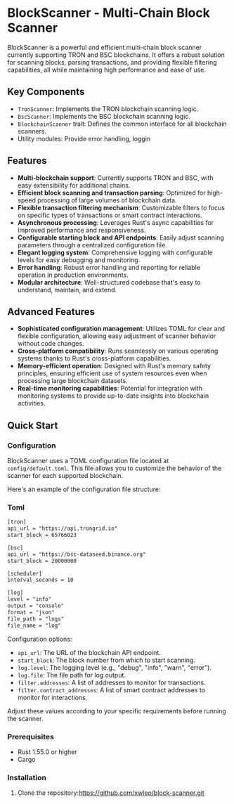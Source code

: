 # BlockScanner - Multi-Chain Block Scanner

BlockScanner is a powerful and efficient multi-chain block scanner currently supporting TRON and BSC blockchains. It offers a robust solution for scanning blocks, parsing transactions, and providing flexible filtering capabilities, all while maintaining high performance and ease of use.

## Key Components

- `TronScanner`: Implements the TRON blockchain scanning logic.
- `BscScanner`: Implements the BSC blockchain scanning logic.
- `BlockchainScanner` trait: Defines the common interface for all blockchain scanners.
- Utility modules: Provide error handling, loggin

## Features

- **Multi-blockchain support**: Currently supports TRON and BSC, with easy extensibility for additional chains.
- **Efficient block scanning and transaction parsing**: Optimized for high-speed processing of large volumes of blockchain data.
- **Flexible transaction filtering mechanism**: Customizable filters to focus on specific types of transactions or smart contract interactions.
- **Asynchronous processing**: Leverages Rust's async capabilities for improved performance and responsiveness.
- **Configurable starting block and API endpoints**: Easily adjust scanning parameters through a centralized configuration file.
- **Elegant logging system**: Comprehensive logging with configurable levels for easy debugging and monitoring.
- **Error handling**: Robust error handling and reporting for reliable operation in production environments.
- **Modular architecture**: Well-structured codebase that's easy to understand, maintain, and extend.

## Advanced Features

- **Sophisticated configuration management**: Utilizes TOML for clear and flexible configuration, allowing easy adjustment of scanner behavior without code changes.
- **Cross-platform compatibility**: Runs seamlessly on various operating systems thanks to Rust's cross-platform capabilities.
- **Memory-efficient operation**: Designed with Rust's memory safety principles, ensuring efficient use of system resources even when processing large blockchain datasets.
- **Real-time monitoring capabilities**: Potential for integration with monitoring systems to provide up-to-date insights into blockchain activities.

## Quick Start

### Configuration

BlockScanner uses a TOML configuration file located at `config/default.toml`. This file allows you to customize the behavior of the scanner for each supported blockchain.

Here's an example of the configuration file structure:<br/>

### Toml

```xml
[tron]
api_url = "https://api.trongrid.io"
start_block = 65766023

[bsc]
api_url = "https://bsc-dataseed.binance.org"
start_block = 20000000

[scheduler]
interval_seconds = 10

[log]
level = "info"
output = "console"
format = "json"
file_path = "logs"
file_name = "log"
```

Configuration options:

- `api_url`: The URL of the blockchain API endpoint.
- `start_block`: The block number from which to start scanning.
- `log.level`: The logging level (e.g., "debug", "info", "warn", "error").
- `log.file`: The file path for log output.
- `filter.addresses`: A list of addresses to monitor for transactions.
- `filter.contract_addresses`: A list of smart contract addresses to monitor for interactions.

Adjust these values according to your specific requirements before running the scanner.

### Prerequisites

- Rust 1.55.0 or higher
- Cargo

### Installation

1. Clone the repository:https://github.com/xwleo/block-scanner.git
